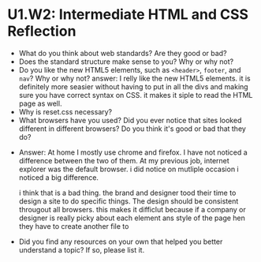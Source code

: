 # U1.W2: Intermediate HTML and CSS Reflection

* What do you think about web standards? Are they good or bad?
* Does the standard structure make sense to you? Why or why not?
* Do you like the new HTML5 elements, such as `<header>`, `footer`, and `nav`? Why or why not?
  answer: I relly like the new HTML5 elements. it is definitely more seasier without having to put in all the divs and making sure you have correct syntax on CSS. it makes it siple to read the HTML page as well.
* Why is reset.css necessary? 
* What browsers have you used? Did you ever notice that sites looked different in different browsers? Do you think it's good or bad that they do? 
- Answer: At home I mostly use chrome and firefox. I have not noticed a difference between the two of them. At my previous job, internet explorer was the default browser. i did notice on mutliple occasion i noticed a big difference.

  i think that is a bad thing. the brand and designer tood their time to design a site to do specific things. The design should be consistent througout all browsers. this makes it difficlut because if a company or designer is really picky about each element ans style of the page hen they have to create another file to 
* Did you find any resources on your own that helped you better understand a topic? If so, please list it.